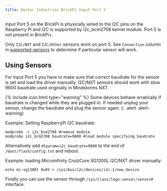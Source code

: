 ```yaml
---
title: Dexter Industries BrickPi Input Port 5
---
```


Input Port 5 on the BrickPi is physically wired to the I2C pins on the Raspberry Pi 
and I2C is supported by i2c_bcm2708 kernel module. Port 5 is not present in BrickPi+. 

Only `I2C/NXT` and `I2C/Other` sensors work on port 5. See `Connection` column 
in [supported-sensors] to determine if particular sensor will work.

## Using Sensors 

For Input Port 5 you have to make sure that correct baudrate for the sensor is set 
and load the driver manually. I2C/NXT sensors should work with slow 9600 baudrate 
used originally in Mindstorms NXT.

{% include icon.html type="warning" %}
Some devices behave erratically if baudrate is changed while they are plugged in. 
If needed unplug your sensor, change the baudrate and plug the sensor again.
{: .alert .alert-warning}

Example: Setting RaspberryPi I2C baudrate:

    modprobe -r i2c_bcm2708 #remove module
    modprobe i2c_bcm2708 baudrate=9600 #load module specifying baudrate


Alternatively add `dtparam=i2c_baudrate=9600` to the end of `/boot/flash/config.txt` and reboot.

Example: loading Microinfinity CruizCore XG1300L I2C/NXT driver manually:

    echo mi-xg1300l 0x01 > /sys/bus/i2c/devices/i2c-1/new_device 

Finally you can use the sensor through `/sys/class/lego-sensor/sensor#` interface.
	
[using-i2c-sensors]: /docs/sensors/using-i2c-sensors
[supported-sensors]: /docs/sensors#supported-sensors